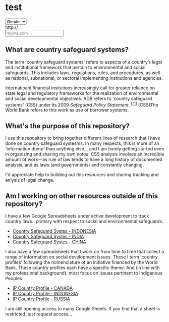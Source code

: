 # test

<div class ="ui container">
<select class="ui dropdown">
  <option value="">Gender</option>
  <option value="1">Male</option>
  <option value="0">Female</option>
</select>

<div class="ui labeled input">
  <div class="ui label">
    http://
  </div>
  <input type="text" placeholder="mysite.com">
</div>

</div>

## What are country safeguard systems?

The term 'country safeguard systems' refers to aspects of a country’s legal and institutional framework that pertain to environmental and social safeguards. This includes laws, regulations, rules, and procedures, as well as national, subnational, or sectoral implementing institutions and agencies.

Internatioanl financial insitutions increasingly call for greater reliance on state legal and regulatory frameworks for the realization of environmental and social developmental objectives. ADB refers to 'country safeguard systems' (CSS) under its 2009 *Safeguard Policy Statement*. <sup>[[^1](# "ADB. 2009. Safeguard Policy Statement. Manila. p. 77.")]</sup>
(CSS)The World Bank refers to this work as use of borrower systems.


<!--
[^1]: ADB. 2009. Safeguard Policy Statement. Manila. p. 77.
-->

## What's the purpose of this repository?

I use this repository to bring together different lines of research that I have done on country safeguard systesms. In many respects, this is more of an 'information dump' than anything else... and I am barely getting started even in organizing and sharing my own notes.  CSS analysis involves an incredible amount of work&mdash;as rule of law tends to have a long history of documented analysis, and as laws (and governments) and constantly changing.  

I'd appreciate help to building out this resources and sharing tracking and anlysis of legal change.

## Am I working on other resources outside of this repository?

I have a few Google Spreadsheets under active development to track country laws.. primary with respect to social and environmental safeguards:

- [Country Safeguard Systes - INDONESIA](https://docs.google.com/spreadsheets/d/1f8GafqJBCvZxw_fFtfNvno826R0tT4HeoAks8Hf-Exk/edit?usp=sharing)
- [Country Safeguard Systes - INDIA](https://docs.google.com/spreadsheets/d/1O-5ihGjPjPwTtcSxa3ADnSsUoKh1rreTpPgM6QrFwco/edit?usp=sharing)
- [Country Safeguard Systes - CHINA](https://docs.google.com/spreadsheets/d/1NTFmQVhZ0aZaMSQ3mtPd_x4YnJ-t95hWLdVS-9izePE/edit?usp=sharing)

I also have a few spreadsheets that I work on from time to time that collect a range of information on social development issues.  These I term 'country profiles' following the nomenclature of an initiative financed by the World Bank. These country profiles each have a specific theme. And (in line with my professional background), most focus on issues pertinent to Indigenous Peoples.

- [IP Country Profile - CANADA](https://docs.google.com/spreadsheets/d/146u6qzy9Z_cFp-PGjvMcl_PjGtrd4EXcPTKBedcpS-I/edit?usp=sharing)
- [IP Country Profile - INDONESIA](https://drive.google.com/drive/u/0/folders/0B_CbKDJqtSI7UWhWa0t2RkZpRzQ)
- [IP Country Profile - RUSSIA](https://docs.google.com/spreadsheets/d/1T-67U8l-IUcAI90fVeLIUHofIwWFznoR77uPeT_aiXs/edit?usp=sharing)


I am still opening access to many Google Sheets. If you find that a sheet is restricted, just request access...
